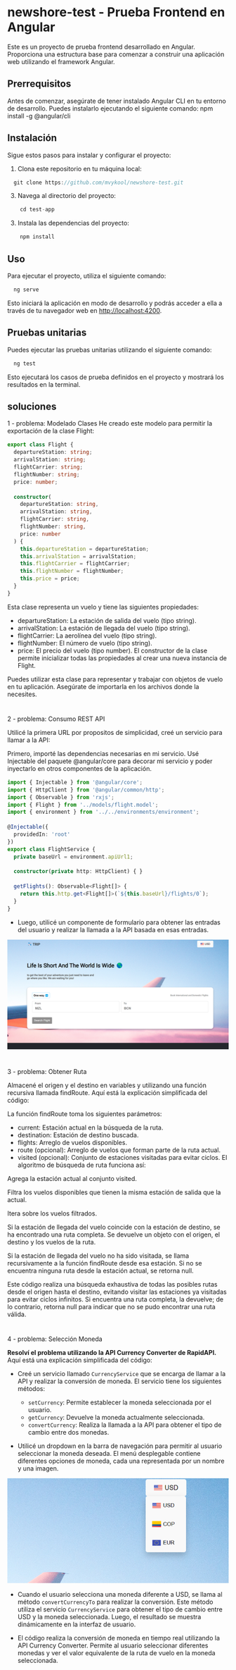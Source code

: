 # newshore-test - Prueba Frontend en Angular

Este es un proyecto de prueba frontend desarrollado en Angular. Proporciona una estructura base para comenzar a construir una aplicación web utilizando el framework Angular.

## Prerrequisitos

Antes de comenzar, asegúrate de tener instalado Angular CLI en tu entorno de desarrollo. Puedes instalarlo ejecutando el siguiente comando:
npm install -g @angular/cli

## Instalación

Sigue estos pasos para instalar y configurar el proyecto:

1. Clona este repositorio en tu máquina local:
 ```javascript
   git clone https://github.com/mvykool/newshore-test.git
 ```

3. Navega al directorio del proyecto:
```javascript
    cd test-app
```

3. Instala las dependencias del proyecto:
```javascript
    npm install
```
## Uso

Para ejecutar el proyecto, utiliza el siguiente comando:
```javascript
  ng serve
```
Esto iniciará la aplicación en modo de desarrollo y podrás acceder a ella a través de tu navegador web en [http://localhost:4200](http://localhost:4200).

## Pruebas unitarias

Puedes ejecutar las pruebas unitarias utilizando el siguiente comando:
```javascript
  ng test
```

Esto ejecutará los casos de prueba definidos en el proyecto y mostrará los resultados en la terminal.

## soluciones 

1 - problema: Modelado Clases
He creado este modelo para permitir la exportación de la clase Flight:
```typescript
export class Flight {
  departureStation: string;
  arrivalStation: string;
  flightCarrier: string;
  flightNumber: string;
  price: number;

  constructor(
    departureStation: string,
    arrivalStation: string,
    flightCarrier: string,
    flightNumber: string,
    price: number
  ) {
    this.departureStation = departureStation;
    this.arrivalStation = arrivalStation;
    this.flightCarrier = flightCarrier;
    this.flightNumber = flightNumber;
    this.price = price;
  }
}
```
Esta clase representa un vuelo y tiene las siguientes propiedades:

- departureStation: La estación de salida del vuelo (tipo string).
- arrivalStation: La estación de llegada del vuelo (tipo string).
- flightCarrier: La aerolínea del vuelo (tipo string).
- flightNumber: El número de vuelo (tipo string).
- price: El precio del vuelo (tipo number).
El constructor de la clase permite inicializar todas las propiedades al crear una nueva instancia de Flight.

Puedes utilizar esta clase para representar y trabajar con objetos de vuelo en tu aplicación. Asegúrate de importarla en los archivos donde la necesites.

#
2 - problema: Consumo REST API

Utilicé la primera URL por propositos de simplicidad, creé un servicio para llamar a la API:

Primero, importé las dependencias necesarias en mi servicio. Usé Injectable del paquete @angular/core para decorar mi servicio y poder inyectarlo en otros componentes de la aplicación.
```typescript
import { Injectable } from '@angular/core';
import { HttpClient } from '@angular/common/http';
import { Observable } from 'rxjs';
import { Flight } from '../models/flight.model';
import { environment } from '../../environments/environment';

@Injectable({
  providedIn: 'root'
})
export class FlightService {
  private baseUrl = environment.apiUrl1;

  constructor(private http: HttpClient) { }

  getFlights(): Observable<Flight[]> {
    return this.http.get<Flight[]>(`${this.baseUrl}/flights/0`);
  }
}
```
- Luego, utilicé un componente de formulario para obtener las entradas del usuario y realizar la llamada a la API basada en esas entradas.

<img src="./test-app/src/assets/images/problem2.png" alt="Alt text" title="Oproblem 2">

#
3 - problema: Obtener Ruta

Almacené el origen y el destino en variables y utilizando una función recursiva llamada findRoute. Aquí está la explicación simplificada del código:

La función findRoute toma los siguientes parámetros:

- current: Estación actual en la búsqueda de la ruta.
- destination: Estación de destino buscada.
- flights: Arreglo de vuelos disponibles.
- route (opcional): Arreglo de vuelos que forman parte de la ruta actual.
- visited (opcional): Conjunto de estaciones visitadas para evitar ciclos.
El algoritmo de búsqueda de ruta funciona así:

Agrega la estación actual al conjunto visited.

Filtra los vuelos disponibles que tienen la misma estación de salida que la actual.

Itera sobre los vuelos filtrados.

Si la estación de llegada del vuelo coincide con la estación de destino, se ha encontrado una ruta completa. Se devuelve un objeto con el origen, el destino y los vuelos de la ruta.

Si la estación de llegada del vuelo no ha sido visitada, se llama recursivamente a la función findRoute desde esa estación.
Si no se encuentra ninguna ruta desde la estación actual, se retorna null.

Este código realiza una búsqueda exhaustiva de todas las posibles rutas desde el origen hasta el destino, evitando visitar las estaciones ya visitadas para evitar ciclos infinitos. Si encuentra una ruta completa, la devuelve; de lo contrario, retorna null para indicar que no se pudo encontrar una ruta válida.

#
4 - problema: Selección Moneda

**Resolví el problema utilizando la API Currency Converter de RapidAPI.** Aquí está una explicación simplificada del código:

- Creé un servicio llamado `CurrencyService` que se encarga de llamar a la API y realizar la conversión de moneda. El servicio tiene los siguientes métodos:
  - `setCurrency`: Permite establecer la moneda seleccionada por el usuario.
  - `getCurrency`: Devuelve la moneda actualmente seleccionada.
  - `convertCurrency`: Realiza la llamada a la API para obtener el tipo de cambio entre dos monedas.

- Utilicé un dropdown en la barra de navegación para permitir al usuario seleccionar la moneda deseada. El menú desplegable contiene diferentes opciones de moneda, cada una representada por un nombre y una imagen.

<img src="./test-app/src/assets/images/problema4.png" alt="Alt text" title="Oproblem 2">

- Cuando el usuario selecciona una moneda diferente a USD, se llama al método `convertCurrencyTo` para realizar la conversión. Este método utiliza el servicio `CurrencyService` para obtener el tipo de cambio entre USD y la moneda seleccionada. Luego, el resultado se muestra dinámicamente en la interfaz de usuario.

- El código realiza la conversión de moneda en tiempo real utilizando la API Currency Converter. Permite al usuario seleccionar diferentes monedas y ver el valor equivalente de la ruta de vuelo en la moneda seleccionada.

